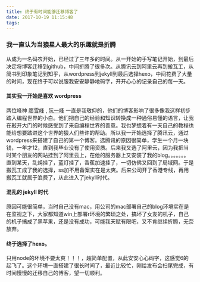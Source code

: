 ```yaml
---
title: 终于有时间能够迁移博客了
date: 2017-10-19 11:15:48
tags:
---
```


### 我一直认为当猿星人最大的乐趣就是折腾
从成为一名码农开始，已经过了三年多的时间。从一开始的手写笔记开始，到最后决定将博客迁移到github，中间折腾了很多次。从腾讯云到阿里云再到搬瓦工，从简书到印象笔记到知乎，从wordpress到jekyll到最后选择hexo，中间花费了大量的时间，现在终于可以说服我安安静静地码字，开开心心的记录自己的每一天。


#### 其实我一开始是喜欢 wordpress  
两位峰神 [廖雪峰](https://www.liaoxuefeng.com) , [阮一峰](http://www.ruanyifeng.com/home.html) 一直是我敬仰的，他们的博客影响了很多像我这样初步踏入编程世界的小白。他们把自己的经验和知识转换成一种通俗易懂的语言，让我在敲开大门的时候感受到了来自编程世界的善意。我也梦想着有一天自己的教程也能给想要踏进这个世界的猿人们些许的帮助。所以我一开始选择了腾讯云，通过wordpress来搭建了自己的第一个博客。选腾讯的原因很简单，学生一个月一块钱，一年才12，直到我毕业没有了使用资质。后来我又选了阿里云，因为我把当时某个朋友的网站挂到了阿里云上，在他的服务器上又安装了我的blog。。。。。。。   
直到某天，乱炖挂了，蓝灯挂了，香蕉加速挂了，一切仿佛又回到了局域网。于是搬瓦工成了我的选择，ss加不用备案实在是太爽。后来公司开了香港专线，再用搬瓦工就属于浪费了，从此进入了jekyll时代。  

#### 混乱的 jekyll 时代

原因可能很简单，当时自己没有mac，用公司的mac部署自己的blog环境实在是在监视之下，大家都知道win上部署r环境的繁琐之处，搞坏了女友的机子，自己的机子搞成了黑苹果，还是没有成功，可能我天赋有限吧，又不肯继续折腾，无奈放弃。

#### 终于选择了hexo。

只用node的环境不要太爽！！！，超简单配置，从此安安心心码字，这感觉6的起飞了。这个环境一直搭建了很长时间了，最近比较忙，刚给发布会扫尾完成，有时间慢慢的迁移自己的博客，望一切顺利。